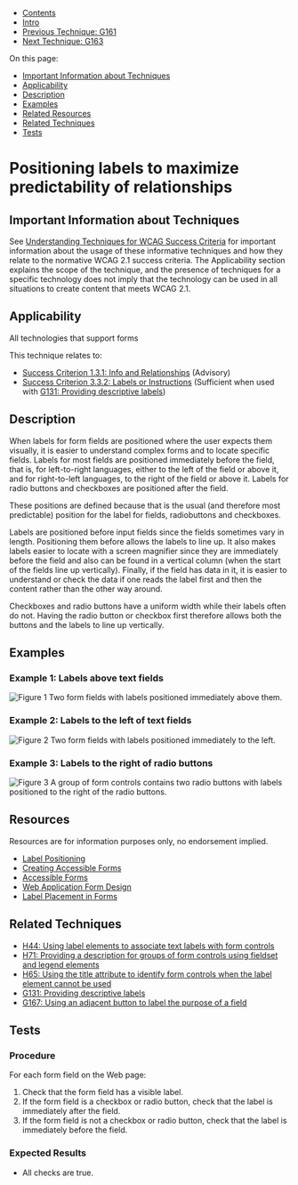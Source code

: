 -   [Contents](https://www.w3.org/WAI/WCAG21/Techniques/#techniques "Table of Contents")
-   [Intro](https://www.w3.org/WAI/WCAG21/Techniques/#introduction "Introduction to Techniques")
-   [Previous Technique: G161](G161)
-   [Next Technique: G163](G163)

On this page:

-   [Important Information about Techniques](#important-information)
-   [Applicability](#applicability)
-   [Description](#description)
-   [Examples](#examples)
-   [Related Resources](#resources)
-   [Related Techniques](#related)
-   [Tests](#tests)

Positioning labels to maximize predictability of relationships
==============================================================

Important Information about Techniques
--------------------------------------

See [Understanding Techniques for WCAG Success Criteria](https://www.w3.org/WAI/WCAG21/Understanding/understanding-techniques) for important information about the usage of these informative techniques and how they relate to the normative WCAG 2.1 success criteria. The Applicability section explains the scope of the technique, and the presence of techniques for a specific technology does not imply that the technology can be used in all situations to create content that meets WCAG 2.1.

Applicability
-------------

All technologies that support forms

This technique relates to:

-   [Success Criterion 1.3.1: Info and Relationships](https://www.w3.org/WAI/WCAG21/Understanding/info-and-relationships) (Advisory)
-   [Success Criterion 3.3.2: Labels or Instructions](https://www.w3.org/WAI/WCAG21/Understanding/labels-or-instructions) (Sufficient when used with [G131: Providing descriptive labels](../general/G131))

Description
-----------

When labels for form fields are positioned where the user expects them visually, it is easier to understand complex forms and to locate specific fields. Labels for most fields are positioned immediately before the field, that is, for left-to-right languages, either to the left of the field or above it, and for right-to-left languages, to the right of the field or above it. Labels for radio buttons and checkboxes are positioned after the field.

These positions are defined because that is the usual (and therefore most predictable) position for the label for fields, radiobuttons and checkboxes.

Labels are positioned before input fields since the fields sometimes vary in length. Positioning them before allows the labels to line up. It also makes labels easier to locate with a screen magnifier since they are immediately before the field and also can be found in a vertical column (when the start of the fields line up vertically). Finally, if the field has data in it, it is easier to understand or check the data if one reads the label first and then the content rather than the other way around.

Checkboxes and radio buttons have a uniform width while their labels often do not. Having the radio button or checkbox first therefore allows both the buttons and the labels to line up vertically.

Examples
--------

### Example 1: Labels above text fields

![Figure 1 Two form fields with labels positioned immediately above them.](img/lbl-position_01.gif)

### Example 2: Labels to the left of text fields

![Figure 2 Two form fields with labels positioned immediately to the left.](img/lbl-position_02.gif)

### Example 3: Labels to the right of radio buttons

![Figure 3 A group of form controls contains two radio buttons with labels positioned to the right of the radio buttons.](img/lbl-position_03.gif)

Resources
---------

Resources are for information purposes only, no endorsement implied.

-   [Label Positioning](http://juicystudio.com/article/label-positioning.php)
-   [Creating Accessible Forms](http://webaim.org/techniques/forms/#labels)
-   [Accessible Forms](http://www.jimthatcher.com/webcourse8.htm)
-   [Web Application Form Design](http://www.lukew.com/ff/entry.asp?1502)
-   [Label Placement in Forms](http://www.uxmatters.com/mt/archives/2006/07/label-placement-in-forms.php)

Related Techniques
------------------

-   [H44: Using label elements to associate text labels with form controls](https://www.w3.org/WAI/WCAG21/Techniques/html/H44)
-   [H71: Providing a description for groups of form controls using fieldset and legend elements](https://www.w3.org/WAI/WCAG21/Techniques/html/H71)
-   [H65: Using the title attribute to identify form controls when the label element cannot be used](https://www.w3.org/WAI/WCAG21/Techniques/html/H65)
-   [G131: Providing descriptive labels](https://www.w3.org/WAI/WCAG21/Techniques/general/G131)
-   [G167: Using an adjacent button to label the purpose of a field](https://www.w3.org/WAI/WCAG21/Techniques/general/G167)

Tests
-----

### Procedure

For each form field on the Web page:

1.  Check that the form field has a visible label.
2.  If the form field is a checkbox or radio button, check that the label is immediately after the field.
3.  If the form field is not a checkbox or radio button, check that the label is immediately before the field.

### Expected Results

-   All checks are true.
